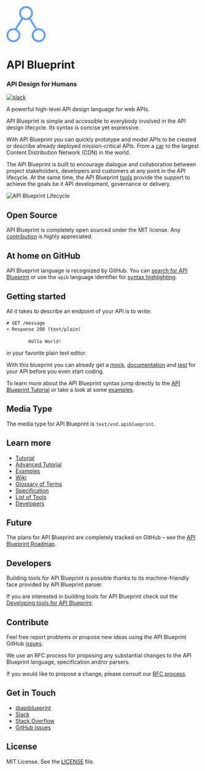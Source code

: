 ![logo](assets/logo_apiblueprint.png)

# API Blueprint
### API Design for Humans

[![slack](https://apiblueprint-slack.herokuapp.com/badge.svg)](https://apiblueprint-slack.herokuapp.com/)

A powerful high-level API design language for web APIs.

API Blueprint is simple and accessible to everybody involved in the API design
lifecycle. Its syntax is concise yet expressive.

With API Blueprint you can quickly prototype and model APIs to be created or
describe already deployed mission-critical APIs. From a [car][tesla] to the
largest Content Distribution Network (CDN) in the world.

The API Blueprint is built to encourage dialogue and collaboration between
project stakeholders, developers and customers at any point in the API
lifecycle. At the same time, the API Blueprint [tools][] provide the support to
achieve the goals be it API development, governance or delivery.

![API Blueprint Lifecycle](assets/lifecycle.png)

[tesla]: https://github.com/timdorr/model-s-api/blob/master/apiary.apib
[tools]: http://apiblueprint.org/tools.html

## Open Source
API Blueprint is completely open sourced under the MIT license.
Any [contribution][contribute] is highly appreciated.

[contribute]: #Contribute

## At home on GitHub
API Blueprint language is recognized by GitHub. You can
[search for API Blueprint][search] or use the `apib` language identifier for
[syntax highlighting][gfm].

[search]: https://github.com/search?utf8=%E2%9C%93&q=language%3A%22API+Blueprint%22&type=Repositories&ref=advsearch&l=API+Blueprint&l=

[gfm]: https://help.github.com/articles/github-flavored-markdown/#syntax-highlighting

## Getting started
All it takes to describe an endpoint of your API is to write:

```apib
# GET /message
+ Response 200 (text/plain)

        Hello World!
```

in your favorite plain text editor.

With this blueprint you can already get a [mock][], [documentation][] and
[test][] for your API before you even start coding.

To learn more about the API Blueprint syntax jump directly to the
[API Blueprint Tutorial][tutorial] or take a look at some [examples][].

[mock]: http://docs.apibstart.apiary.io/#reference/0/message/get?console=1
[documentation]: http://docs.apibstart.apiary.io
[test]: http://dredd.readthedocs.org/en/latest/
[tutorial]: Tutorial.md
[examples]: https://github.com/apiaryio/api-blueprint/tree/master/examples

## Media Type
The media type for API Blueprint is `text/vnd.apiblueprint`.

## Learn more
- [Tutorial][tutorial]
- [Advanced Tutorial][advanced_tutorial]
- [Examples][examples]
- [Wiki][wiki]
- [Glossary of Terms][glossary]
- [Specification][specification]
- [List of Tools][tools]
- [Developers][developers]

[advanced_tutorial]: Advanced%20Tutorial.md
[glossary]: Glossary%20of%20Terms.md
[specification]: API%20Blueprint%20Specification.md
[wiki]: https://github.com/apiaryio/api-blueprint/wiki
[developers]: https://apiblueprint.org/developers.html

## Future
The plans for API Blueprint are completely tracked on GitHub – see the
[API Blueprint Roadmap][roadmap].

[roadmap]: https://github.com/apiaryio/api-blueprint/wiki/Roadmap

## Developers
Building tools for API Blueprint is possible thanks to its machine-friendly face
provided by API Blueprint parser.

If you are interested in building tools for API Blueprint check out the
[Developing tools for API Blueprint][developers].

## Contribute
Feel free report problems or propose new ideas using the API Blueprint GitHub
[issues][].

We use an RFC process for proposing any substantial changes to the API
Blueprint language, specification and/or parsers.

If you would like to propose a change, please consult our
[RFC process][rfc].

[issues]: https://github.com/apiaryio/api-blueprint/issues
[rfc]: https://github.com/apiaryio/api-blueprint-rfcs

## Get in Touch
- [@apiblueprint](https://twitter.com/apiblueprint)
- [Slack](https://apiblueprint-slack.herokuapp.com/)
- [Stack Overflow](http://stackoverflow.com/questions/tagged/apiblueprint)
- [GitHub Issues][issues]

## License
MIT License. See the [LICENSE](https://github.com/apiaryio/api-blueprint/blob/master/LICENSE)
file.

